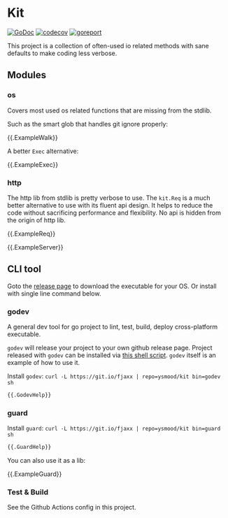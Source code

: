 # Kit

[![GoDoc](https://godoc.org/github.com/ysmood/kit?status.svg)](http://godoc.org/github.com/ysmood/kit)
[![codecov](https://codecov.io/gh/ysmood/kit/branch/master/graph/badge.svg)](https://codecov.io/gh/ysmood/kit)
[![goreport](https://goreportcard.com/badge/github.com/ysmood/kit)](https://goreportcard.com/report/github.com/ysmood/kit)

This project is a collection of often-used io related methods with sane defaults to make coding less verbose.

## Modules

### os

Covers most used os related functions that are missing from the stdlib.

Such as the smart glob that handles git ignore properly:

{{.ExampleWalk}}

A better `Exec` alternative:

{{.ExampleExec}}

### http

The http lib from stdlib is pretty verbose to use. The `kit.Req` is a much better
alternative to use with its fluent api design. It helps to reduce the code without sacrificing performance and
flexibility. No api is hidden from the origin of http lib.

{{.ExampleReq}}

{{.ExampleServer}}

## CLI tool

Goto the [release page](https://github.com/ysmood/kit/releases) to download the executable for your OS.
Or install with single line command below.

### godev

A general dev tool for go project to lint, test, build, deploy cross-platform executable.

`godev` will release your project to your own github release page.
Project released with `godev` can be installed via [this shell script](https://github.com/ysmood/github-install).
`godev` itself is an example of how to use it.

Install `godev`: `curl -L https://git.io/fjaxx | repo=ysmood/kit bin=godev sh`

```bash
{{.GodevHelp}}
```

### guard

Install `guard`: `curl -L https://git.io/fjaxx | repo=ysmood/kit bin=guard sh`

```bash
{{.GuardHelp}}
```

You can also use it as a lib:

{{.ExampleGuard}}

### Test & Build

See the Github Actions config in this project.
